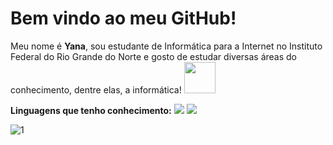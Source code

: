 # Bem vindo ao meu GitHub!
Meu nome é **Yana**, sou estudante de Informática para a Internet no Instituto Federal do Rio Grande do Norte e gosto de estudar diversas áreas do conhecimento, dentre elas, a informática! <img src="https://tenor.com/view/hi-hello-greeting-good-morning-hello-world-gif-14210354.gif" height=50px width=50>

**Linguagens que tenho conhecimento:**
<img src="https://img.shields.io/badge/HTML5-E34F26?style=for-the-badge&logo=html5&logoColor=white"> <img src="https://img.shields.io/badge/CSS3-1572B6?style=for-the-badge&logo=css3&logoColor=white">

![1](https://github-readme-stats.vercel.app/api/top-langs/?username=yanacarlisle&theme=blue-green)
